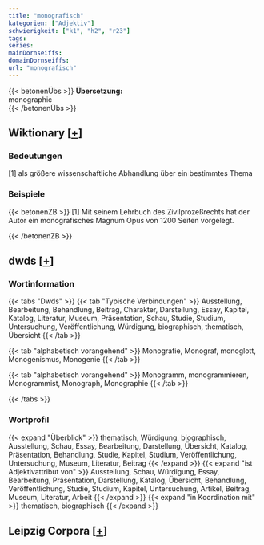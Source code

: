 ```yaml
---
title: "monografisch"
kategorien: ["Adjektiv"]
schwierigkeit: ["k1", "h2", "r23"]
tags:
series:
mainDornseiffs:
domainDornseiffs:
url: "monografisch"
---
```


{{< betonenÜbs >}}
**Übersetzung:**  
monographic  
{{< /betonenÜbs >}}

## Wiktionary [[+](https://de.wiktionary.org/wiki/monografisch)]

### Bedeutungen
[1] als größere wissenschaftliche Abhandlung über ein bestimmtes Thema  

### Beispiele
{{< betonenZB >}}
[1] Mit seinem Lehrbuch des Zivilprozeßrechts hat der Autor ein monografisches Magnum Opus von 1200 Seiten vorgelegt.  

{{< /betonenZB >}}


## dwds [[+](https://www.dwds.de/wb/monografisch)]

### Wortinformation
{{< tabs "Dwds" >}}
{{< tab "Typische Verbindungen" >}}
Ausstellung, Bearbeitung, Behandlung, Beitrag, Charakter, Darstellung, Essay, Kapitel, Katalog, Literatur, Museum, Präsentation, Schau, Studie, Studium, Untersuchung, Veröffentlichung, Würdigung, biographisch, thematisch, Übersicht
{{< /tab >}}

{{< tab "alphabetisch vorangehend" >}}
Monografie, Monograf, monoglott, Monogenismus, Monogenie
{{< /tab >}}

{{< tab "alphabetisch vorangehend" >}}
Monogramm, monogrammieren, Monogrammist, Monograph, Monographie
{{< /tab >}}

{{< /tabs >}}

### Wortprofil
{{< expand "Überblick" >}} thematisch, Würdigung, biographisch, Ausstellung, Schau, Essay, Bearbeitung, Darstellung, Übersicht, Katalog, Präsentation, Behandlung, Studie, Kapitel, Studium, Veröffentlichung, Untersuchung, Museum, Literatur, Beitrag {{< /expand >}}
{{< expand "ist Adjektivattribut von" >}} Ausstellung, Schau, Würdigung, Essay, Bearbeitung, Präsentation, Darstellung, Katalog, Übersicht, Behandlung, Veröffentlichung, Studie, Studium, Kapitel, Untersuchung, Artikel, Beitrag, Museum, Literatur, Arbeit {{< /expand >}}
{{< expand "in Koordination mit" >}} thematisch, biographisch {{< /expand >}}

## Leipzig Corpora [[+](https://corpora.uni-leipzig.de/en/res?word=monografisch&corpusId=deu_newscrawl-public_2018)]

